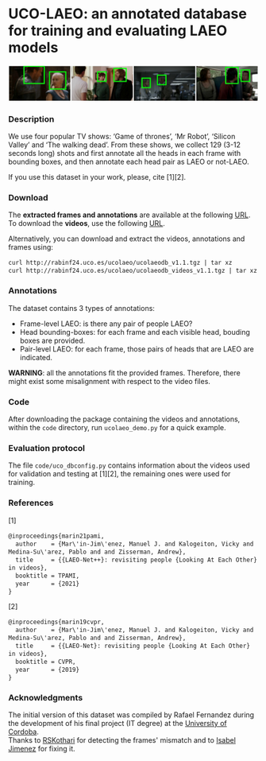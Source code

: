 # UCO-LAEO: an annotated database for training and evaluating LAEO models

<div align="center">
    <img src="./ucolaeodb_samples.jpg" alt="UCO-LAEO database" width="640">
</div>

### Description 
We use four popular TV shows: ‘Game of thrones’, ‘Mr Robot’, ‘Silicon Valley’ and ‘The walking dead’. From these shows, we collect 129 (3-12 seconds long) shots and first annotate all the heads
in each frame with bounding boxes, and then annotate each head pair as LAEO or not-LAEO.

If you use this dataset in your work, please, cite [1][2].

### Download
The **extracted frames and annotations** are available at the following [URL](http://rabinf24.uco.es/ucolaeo/ucolaeodb_v1.1.tgz).    
To download the **videos**, use the following [URL](http://rabinf24.uco.es/ucolaeo/ucolaeodb_videos_v1.1.tgz). 

Alternatively, you can download and extract the videos, annotations and frames using: 

    curl http://rabinf24.uco.es/ucolaeo/ucolaeodb_v1.1.tgz | tar xz
    curl http://rabinf24.uco.es/ucolaeo/ucolaeodb_videos_v1.1.tgz | tar xz

### Annotations
The dataset contains 3 types of annotations:
 + Frame-level LAEO: is there any pair of people LAEO?
 + Head bounding-boxes: for each frame and each visible head, bouding boxes are provided.
 + Pair-level LAEO: for each frame, those pairs of heads that are LAEO are indicated. 

**WARNING**: all the annotations fit the provided frames. Therefore, there might exist some misalignment with respect to the video files.

### Code
After downloading the package containing the videos and annotations, within the `code` directory, run `ucolaeo_demo.py` for a quick example.

### Evaluation protocol
The file `code/uco_dbconfig.py` contains information about the videos used for validation and testing at [1][2], the remaining ones were used for training.

### References
[1]
```
@inproceedings{marin21pami,
  author    = {Mar\'in-Jim\'enez, Manuel J. and Kalogeiton, Vicky and Medina-Su\'arez, Pablo and and Zisserman, Andrew},
  title     = {{LAEO-Net++}: revisiting people {Looking At Each Other} in videos},
  booktitle = TPAMI,
  year      = {2021}
}
```
[2]
```
@inproceedings{marin19cvpr,
  author    = {Mar\'in-Jim\'enez, Manuel J. and Kalogeiton, Vicky and Medina-Su\'arez, Pablo and and Zisserman, Andrew},
  title     = {{LAEO-Net}: revisiting people {Looking At Each Other} in videos},
  booktitle = CVPR,
  year      = {2019}
}
```

### Acknowledgments

The initial version of this dataset was compiled by Rafael Fernandez during the development of his final project (IT degree) at the [University of Cordoba](http://www.uco.es/investiga/grupos/ava/node/42).   
Thanks to [RSKothari](https://github.com/RSKothari) for detecting the frames' mismatch and to [Isabel Jimenez](https://github.com/IsabelJimenez99) for fixing it.


